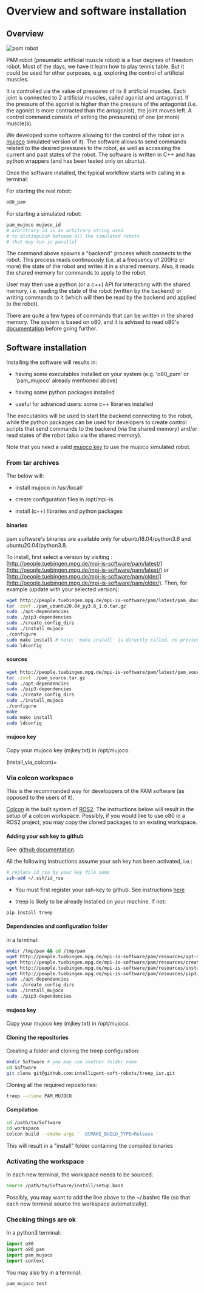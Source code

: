 # Overview and software installation

## Overview

![pam robot](https://ei.is.tuebingen.mpg.de/uploads/publication/image/18667/2PAMcompressed.jpg)

PAM robot (pneumatic artificial muscle robot) is a four degrees of freedom robot. Most of the days, we have it learn how to play tennis table. But it could be used for other purposes, e.g. exploring the control of artificial muscles.

It is controlled via the value of pressures of its 8 artificial muscles. Each joint is connected to 2 artificial muscles, called agonist and antagonist. If the pressure of the agonist is higher than the pressure of the antagonist (i.e. the agonist is more contracted than the antagonist), the joint moves left. A control command consists of setting the pressure(s) of one (or more) muscle(s).

We developed some software allowing for the control of the robot (or a [mujoco](http://www.mujoco.org/) simulated version of it). The software allows to send commands related to the desired pressures to the robot, as well as accessing the current and past states of the robot. The software is written in C++ and has python wrappers (and has been tested only on ubuntu).

Once the software installed, the typical workflow starts with calling in a terminal:

For starting the real robot:

```bash
o80_pam
```

For starting a simulated robot:

```bash
pam_mujoco mujoco_id
# arbritrary_id is an arbitrary string used
# to distinguish between all the simulated robots
# that may run in parallel
```

The command above spawns a "backend" process which connects to the robot. This process reads continuously (i.e. at a frequency of 200Hz or more) the state of the robot and writes it in a shared memory. Also, it reads the shared memory for commands to apply to the robot. 

User may then use a python (or a c++) API for interacting with the shared memory, i.e. reading the state of the robot (written by the backend) or writing commands to it (which will then be read by the backend and applied to the robot).

There are quite a few types of commands that can be written in the shared memory. The system is based on o80, and it is advised to read o80's [documentation](http://people.tuebingen.mpg.de/mpi-is-software/o80/docs/o80/index.html) before going further.

## Software installation 

Installing the software will results in:

- having some executables installed on your system (e.g. 'o80_pam' or 'pam_mujoco' already mentioned above)
 
- having some python packages installed
 
- useful for advanced users: some c++ libraries installed

The executables will be used to start the backend connecting to the robot, while the python packages can be used for developers to create control scripts that send commands to the backend (via the shared memory) and/or read states of the robot (also via the shared memory).

Note that you need a valid [mujoco key](https://www.roboti.us/license.html) to use the mujoco simulated robot.  

### From tar archives

The below will:

- install mujoco in /usr/local/
 
- create configuration files in /opt/mpi-is
 
- install (c++) libraries and python packages

#### binaries

pam software's binaries are available only for ubuntu18.04/python3.6 and ubuntu20.04/python3.8.

To install, first select a version by visiting : [http://people.tuebingen.mpg.de/mpi-is-software/pam/latest/](http://people.tuebingen.mpg.de/mpi-is-software/pam/latest/) or [http://people.tuebingen.mpg.de/mpi-is-software/pam/older/](http://people.tuebingen.mpg.de/mpi-is-software/pam/older/). Then, for example (update with your selected version):

```bash
wget http://people.tuebingen.mpg.de/mpi-is-software/pam/latest/pam_ubuntu20.04_py3.8_1.0.tar.gz
tar -zxvf ./pam_ubuntu20.04_py3.8_1.0.tar.gz
sudo ./apt-dependencies
sudo ./pip3-dependencies
sudo ./create_config_dirs
sudo ./install_mujoco
./configure
sudo make install # note: 'make install' is directly called, no previous call to 'make'
sudo ldconfig
```

#### sources

```bash
wget http://people.tuebingen.mpg.de/mpi-is-software/pam/latest/pam_source.tar.gz
tar -zxvf ./pam_source.tar.gz
sudo ./apt-dependencies
sudo ./pip3-dependencies
sudo ./create_config_dirs
sudo ./install_mujoco
./configure
make
sudo make install
sudo ldconfig
```

#### mujoco key

Copy your mujoco key (mjkey.txt) in /opt/mujoco.


(install_via_colcon)=

### Via colcon workspace

This is the recommanded way for developpers of the PAM software (as opposed to the users of it).

[Colcon](https://colcon.readthedocs.io/en/released/) is the built system of [ROS2](https://docs.ros.org/en/foxy/index.html).
The instructions below will result in the setup of a colcon workspace. Possibly, if you would like to use o80 in a ROS2 project, you may copy the cloned packages to an existing workspace.

#### Adding your ssh key to github

See: [github documentation](https://help.github.com/en/github/authenticating-to-github/connecting-to-github-with-ssh).

All the following instructions assume your ssh key has been activated, i.e.:

```bash
# replace id_rsa by your key file name
ssh-add ~/.ssh/id_rsa
```

- You must first register your ssh-key to github. See instructions [here](https://docs.github.com/en/github/authenticating-to-github/generating-a-new-ssh-key-and-adding-it-to-the-ssh-agent)

- treep is likely to be already installed on your machine. If not:
```bash
pip install treep
```

#### Dependencies and configuration folder

in a terminal:

```bash
mkdir /tmp/pam && cd /tmp/pam
wget http://people.tuebingen.mpg.de/mpi-is-software/pam/resources/apt-dependencies
wget http://people.tuebingen.mpg.de/mpi-is-software/pam/resources/create_config_dirs
wget http://people.tuebingen.mpg.de/mpi-is-software/pam/resources/install_mujoco
wget http://people.tuebingen.mpg.de/mpi-is-software/pam/resources/pip3-dependencies
sudo ./apt-dependencies
sudo ./create_config_dirs
sudo ./install_mujoco
sudo ./pip3-dependencies
```

#### mujoco key

Copy your mujoco key (mjkey.txt) in /opt/mujoco.

#### Cloning the repositories

Creating a folder and cloning the treep configuration:

```bash
mkdir Software # you may use another folder name
cd Software
git clone git@github.com:intelligent-soft-robots/treep_isr.git
```

Cloning all the required repositories:

```bash
treep --clone PAM_MUJOCO
```

#### Compilation

```bash
cd /path/to/Software
cd workspace
colcon build --cmake-args ' -DCMAKE_BUILD_TYPE=Release '
```

This will result in a "install" folder containing the compiled binaries

### Activating the workspace

In each new terminal, the workspace needs to be sourced:

```bash
source /path/to/Software/install/setup.bash
```

Possibly, you may want to add the line above to the ~/.bashrc file (so that each new terminal source the workspace automatically).


###  Checking things are ok

In a python3 terminal:

```python
import o80
import o80_pam
import pam_mujoco
import context
```
You may also try in a terminal:

```bash
pam_mujoco test
```
